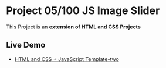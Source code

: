 # Project 05/100 JS Image Slider 

This Project is an **extension of HTML and CSS Projects**

## Live Demo

- [HTML and CSS + JavaScript Template-two](https://zakaria-jaddad.github.io/template-two/)


